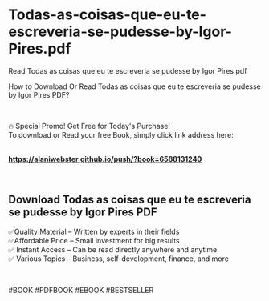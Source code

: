 # Todas-as-coisas-que-eu-te-escreveria-se-pudesse-by-Igor-Pires.pdf
Read Todas as coisas que eu te escreveria se pudesse by Igor Pires pdf
<p>How to Download Or Read Todas as coisas que eu te escreveria se pudesse by Igor Pires PDF?</p>
<p>&nbsp;</p>
<p>&#128293;  Special Promo! Get Free for Today's Purchase!<br />To download or Read your free Book, simply click link address here:&nbsp;<br />&nbsp;</p>
<p><a href="https://alaniwebster.github.io/push/?book=6588131240"><strong>https://alaniwebster.github.io/push/?book=6588131240</strong></a></p>
<p>&nbsp;</p>
<h2>Download Todas as coisas que eu te escreveria se pudesse by Igor Pires PDF</h2>
<p>&#x2705;Quality Material &ndash; Written by experts in their fields<br />&#x2705;Affordable Price &ndash; Small investment for big results<br />&#x2705; Instant Access &ndash; Can be read directly anywhere and anytime<br />&#x2705; Various Topics &ndash; Business, self-development, finance, and more</p>
<p>&nbsp;</p>
<p>#BOOK #PDFBOOK #EBOOK #BESTSELLER</p>
